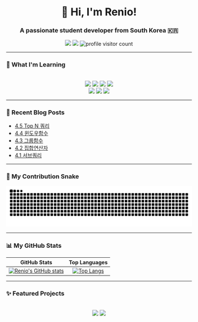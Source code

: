 <div align="center">

# 👋 Hi, I'm Renio!

### A passionate student developer from South Korea 🇰🇷

<p>
  <a href="https://devrenio.github.io/blog" target="_blank"><img src="https://img.shields.io/badge/Blog-434343?style=for-the-badge&logo=velog&logoColor=white"></a>
  <a href="mailto:eunho9684@gmail.com"><img src="https://img.shields.io/badge/Email-D14836?style=for-the-badge&logo=gmail&logoColor=white"></a>
  <img src="https://komarev.com/ghpvc/?username=devRenio&style=for-the-badge&color=brightgreen" alt="profile visitor count">
</p>

</div>

---

### 🌱 What I'm Learning

<div align="center">
  <br>
<img src="https://img.shields.io/badge/Python-3776AB?style=for-the-badge&logo=Python&logoColor=white">
<img src="https://img.shields.io/badge/C-A8B9CC?style=for-the-badge&logo=C&logoColor=white">
<img src="https://img.shields.io/badge/Flutter-02569B?style=for-the-badge&logo=Flutter&logoColor=white">
<img src="https://img.shields.io/badge/SQLite-003B57?style=for-the-badge&logo=SQLite&logoColor=white">
<br>
<img src="https://img.shields.io/badge/HTML5-E34F26?style=for-the-badge&logo=HTML5&logoColor=white">
<img src="https://img.shields.io/badge/CSS3-1572B6?style=for-the-badge&logo=CSS3&logoColor=white">
<img src="https://img.shields.io/badge/JavaScript-F7DF1E?style=for-the-badge&logo=JavaScript&logoColor=black">
</div>

---

### 📝 Recent Blog Posts

<!-- BLOG-POST-LIST:START -->
- [4.5 Top N 쿼리](https://devrenio.github.io//blog/posts/25-08-26-TIL)
- [4.4 윈도우함수](https://devrenio.github.io//blog/posts/25-08-13-TIL)
- [4.3 그룹함수](https://devrenio.github.io//blog/posts/25-08-12-TIL)
- [4.2 집합연산자](https://devrenio.github.io//blog/posts/25-08-11-TIL)
- [4.1 서브쿼리](https://devrenio.github.io//blog/posts/25-08-10-TIL)
<!-- BLOG-POST-LIST:END -->

---

### 🐍 My Contribution Snake

<div align="center">
  <img src="https://github.com/devRenio/devRenio/blob/output/github-contribution-grid-snake.svg" alt="contribution snake">
</div>

---

### 📊 My GitHub Stats

<div align="center">

|                                                                               GitHub Stats                                                                                |                                                                              Top Languages                                                                               |
| :-----------------------------------------------------------------------------------------------------------------------------------------------------------------------: | :----------------------------------------------------------------------------------------------------------------------------------------------------------------------: |
| [![Renio's GitHub stats](https://github-readme-stats.vercel.app/api?username=devRenio&show_icons=true&theme=radical)](https://github.com/anuraghazra/github-readme-stats) | [![Top Langs](https://github-readme-stats.vercel.app/api/top-langs/?username=devRenio&layout=compact&theme=radical)](https://github.com/anuraghazra/github-readme-stats) |

</div>

---

### ✨ Featured Projects

<div align="center">
<br>

<a href="https://github.com/devRenio/devRenio.github.io" style="text-decoration:none;">
  <img align="center" src="https://github-readme-stats.vercel.app/api/pin/?username=devRenio&repo=devRenio.github.io&theme=radical" />
</a>
<a href="https://github.com/devRenio/Bible-verse-memorization" style="text-decoration:none;">
  <img align="center" src="https://github-readme-stats.vercel.app/api/pin/?username=devRenio&repo=Bible-verse-memorization&theme=radical" />
</a>

</div>
